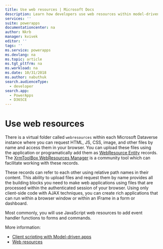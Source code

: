 ```yaml
---
title: Use web resources | Microsoft Docs
description: Learn how developers use web resources within model-driven apps.
services: ''
suite: powerapps
documentationcenter: na
author: Nkrb
manager: kvivek
editor: ''
tags: ''
ms.service: powerapps
ms.devlang: na
ms.topic: article
ms.tgt_pltfrm: na
ms.workload: na
ms.date: 10/31/2018
ms.author: nabuthuk
search.audienceType: 
  - developer
search.app: 
  - PowerApps
  - D365CE
---
```


# Use web resources

There is a virtual folder called `webresources` within each Microsoft Dataverse instance where you can request HTML, JS, CSS, image, and other files by name and access them in your browser. You can upload these files using the application or programatically add them as [WebResource Entity](../common-data-service/reference/entities/webresource.md) records. The [XrmToolBox WebResources Manager](https://www.xrmtoolbox.com/plugins/MsCrmTools.WebResourcesManager/) is a community tool which can facilitate working with these records.

These records can refer to each other using relative path names in their content. This ability to upload files and request them by name provides all the building blocks you need to make web applications using files that are processed within the authenticated session of your browser. Using only client-side code with AJAX techniques, you can create rich applications that can run within a browser window or within an IFrame in a form or dashboard. 

Most commonly, you will use JavaScript web resources to add event handler functions to forms and commands.

More information:
- [Client scripting with Model-driven apps](client-scripting.md)
- [Web resources](web-resources.md)
